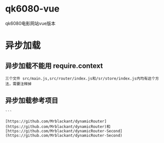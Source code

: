# qk6080-vue
qk6080电影网站vue版本

# 异步加载
## 异步加载不能用 require.context
    三个文件 src/main.js,src/router/index.js和/sr/store/index.js内均有这个方法，需要注释掉
## 异步加载参考项目
    ```
    
    [https://github.com/Mrblackant/dynamicRouter](https://github.com/Mrblackant/dynamicRouter)和[https://github.com/Mrblackant/dynamicRouter-Second](https://github.com/Mrblackant/dynamicRouter-Second)